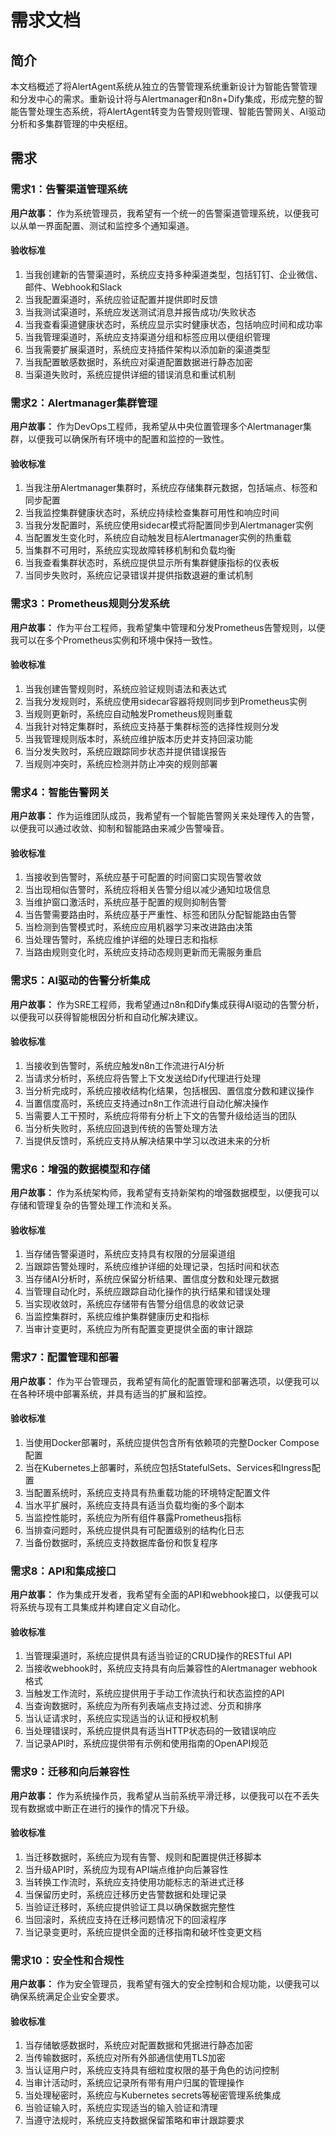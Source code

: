 # 需求文档

## 简介

本文档概述了将AlertAgent系统从独立的告警管理系统重新设计为智能告警管理和分发中心的需求。重新设计将与Alertmanager和n8n+Dify集成，形成完整的智能告警处理生态系统，将AlertAgent转变为告警规则管理、智能告警网关、AI驱动分析和多集群管理的中央枢纽。

## 需求

### 需求1：告警渠道管理系统

**用户故事：** 作为系统管理员，我希望有一个统一的告警渠道管理系统，以便我可以从单一界面配置、测试和监控多个通知渠道。

#### 验收标准

1. 当我创建新的告警渠道时，系统应支持多种渠道类型，包括钉钉、企业微信、邮件、Webhook和Slack
2. 当我配置渠道时，系统应验证配置并提供即时反馈
3. 当我测试渠道时，系统应发送测试消息并报告成功/失败状态
4. 当我查看渠道健康状态时，系统应显示实时健康状态，包括响应时间和成功率
5. 当我管理渠道时，系统应支持渠道分组和标签应用以便组织管理
6. 当我需要扩展渠道时，系统应支持插件架构以添加新的渠道类型
7. 当我配置敏感数据时，系统应对渠道配置数据进行静态加密
8. 当渠道失败时，系统应提供详细的错误消息和重试机制

### 需求2：Alertmanager集群管理

**用户故事：** 作为DevOps工程师，我希望从中央位置管理多个Alertmanager集群，以便我可以确保所有环境中的配置和监控的一致性。

#### 验收标准

1. 当我注册Alertmanager集群时，系统应存储集群元数据，包括端点、标签和同步配置
2. 当我监控集群健康状态时，系统应持续检查集群可用性和响应时间
3. 当我分发配置时，系统应使用sidecar模式将配置同步到Alertmanager实例
4. 当配置发生变化时，系统应自动触发目标Alertmanager实例的热重载
5. 当集群不可用时，系统应实现故障转移机制和负载均衡
6. 当我查看集群状态时，系统应提供显示所有集群健康指标的仪表板
7. 当同步失败时，系统应记录错误并提供指数退避的重试机制

### 需求3：Prometheus规则分发系统

**用户故事：** 作为平台工程师，我希望集中管理和分发Prometheus告警规则，以便我可以在多个Prometheus实例和环境中保持一致性。

#### 验收标准

1. 当我创建告警规则时，系统应验证规则语法和表达式
2. 当我分发规则时，系统应使用sidecar容器将规则同步到Prometheus实例
3. 当规则更新时，系统应自动触发Prometheus规则重载
4. 当我针对特定集群时，系统应支持基于集群标签的选择性规则分发
5. 当我管理规则版本时，系统应维护版本历史并支持回滚功能
6. 当分发失败时，系统应跟踪同步状态并提供错误报告
7. 当规则冲突时，系统应检测并防止冲突的规则部署

### 需求4：智能告警网关

**用户故事：** 作为运维团队成员，我希望有一个智能告警网关来处理传入的告警，以便我可以通过收敛、抑制和智能路由来减少告警噪音。

#### 验收标准

1. 当接收到告警时，系统应基于可配置的时间窗口实现告警收敛
2. 当出现相似告警时，系统应将相关告警分组以减少通知垃圾信息
3. 当维护窗口激活时，系统应基于配置的规则抑制告警
4. 当告警需要路由时，系统应基于严重性、标签和团队分配智能路由告警
5. 当检测到告警模式时，系统应应用机器学习来改进路由决策
6. 当处理告警时，系统应维护详细的处理日志和指标
7. 当路由规则变化时，系统应支持动态规则更新而无需服务重启

### 需求5：AI驱动的告警分析集成

**用户故事：** 作为SRE工程师，我希望通过n8n和Dify集成获得AI驱动的告警分析，以便我可以获得智能根因分析和自动化解决建议。

#### 验收标准

1. 当接收到告警时，系统应触发n8n工作流进行AI分析
2. 当请求分析时，系统应将告警上下文发送给Dify代理进行处理
3. 当分析完成时，系统应接收结构化结果，包括根因、置信度分数和建议操作
4. 当置信度高时，系统应支持通过n8n工作流进行自动化解决操作
5. 当需要人工干预时，系统应将带有分析上下文的告警升级给适当的团队
6. 当分析失败时，系统应回退到传统的告警处理方法
7. 当提供反馈时，系统应支持从解决结果中学习以改进未来的分析

### 需求6：增强的数据模型和存储

**用户故事：** 作为系统架构师，我希望有支持新架构的增强数据模型，以便我可以存储和管理复杂的告警处理工作流和关系。

#### 验收标准

1. 当存储告警渠道时，系统应支持具有权限的分层渠道组
2. 当跟踪告警处理时，系统应维护详细的处理记录，包括时间和状态
3. 当存储AI分析时，系统应保留分析结果、置信度分数和处理元数据
4. 当管理自动化时，系统应跟踪自动化操作的执行结果和错误处理
5. 当实现收敛时，系统应存储带有告警分组信息的收敛记录
6. 当监控集群时，系统应维护集群健康历史和指标
7. 当审计变更时，系统应为所有配置变更提供全面的审计跟踪

### 需求7：配置管理和部署

**用户故事：** 作为平台管理员，我希望有简化的配置管理和部署选项，以便我可以在各种环境中部署系统，并具有适当的扩展和监控。

#### 验收标准

1. 当使用Docker部署时，系统应提供包含所有依赖项的完整Docker Compose配置
2. 当在Kubernetes上部署时，系统应包括StatefulSets、Services和Ingress配置
3. 当配置系统时，系统应支持具有热重载功能的环境特定配置文件
4. 当水平扩展时，系统应支持具有适当负载均衡的多个副本
5. 当监控性能时，系统应为所有组件暴露Prometheus指标
6. 当排查问题时，系统应提供具有可配置级别的结构化日志
7. 当备份数据时，系统应支持数据库备份和恢复程序

### 需求8：API和集成接口

**用户故事：** 作为集成开发者，我希望有全面的API和webhook接口，以便我可以将系统与现有工具集成并构建自定义自动化。

#### 验收标准

1. 当管理渠道时，系统应提供具有适当验证的CRUD操作的RESTful API
2. 当接收webhook时，系统应支持具有向后兼容性的Alertmanager webhook格式
3. 当触发工作流时，系统应提供用于手动工作流执行和状态监控的API
4. 当查询数据时，系统应为所有列表端点支持过滤、分页和排序
5. 当认证请求时，系统应实现适当的认证和授权机制
6. 当处理错误时，系统应提供具有适当HTTP状态码的一致错误响应
7. 当记录API时，系统应提供带有示例和使用指南的OpenAPI规范

### 需求9：迁移和向后兼容性

**用户故事：** 作为系统操作员，我希望从当前系统平滑迁移，以便我可以在不丢失现有数据或中断正在进行的操作的情况下升级。

#### 验收标准

1. 当迁移数据时，系统应为现有告警、规则和配置提供迁移脚本
2. 当升级API时，系统应为现有API端点维护向后兼容性
3. 当转换工作流时，系统应支持使用功能标志的渐进式迁移
4. 当保留历史时，系统应迁移历史告警数据和处理记录
5. 当验证迁移时，系统应提供验证工具以确保数据完整性
6. 当回滚时，系统应支持在迁移问题情况下的回滚程序
7. 当记录变更时，系统应提供全面的迁移指南和破坏性变更文档

### 需求10：安全性和合规性

**用户故事：** 作为安全管理员，我希望有强大的安全控制和合规功能，以便我可以确保系统满足企业安全要求。

#### 验收标准

1. 当存储敏感数据时，系统应对配置数据和凭据进行静态加密
2. 当传输数据时，系统应对所有外部通信使用TLS加密
3. 当认证用户时，系统应支持具有细粒度权限的基于角色的访问控制
4. 当审计活动时，系统应记录所有带有用户归属的管理操作
5. 当处理秘密时，系统应与Kubernetes secrets等秘密管理系统集成
6. 当验证输入时，系统应实现适当的输入验证和清理
7. 当遵守法规时，系统应支持数据保留策略和审计跟踪要求